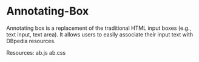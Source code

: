 # Annotating-Box
Annotating box is a replacement of the traditional HTML input boxes (e.g., text input, text area). It allows users to easily associate their input text with DBpedia resources.

Resources:
ab.js
ab.css

